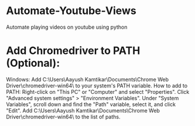 # Automate-Youtube-Views
Automate playing videos on youtube using python 

# Add Chromedriver to PATH (Optional):
Windows: Add C:\Users\Aayush Kamtikar\Documents\Chrome Web Driver\chromedriver-win64\ to your system's PATH variable.
How to add to PATH:
Right-click on "This PC" or "Computer" and select "Properties".
Click "Advanced system settings" > "Environment Variables".
Under "System Variables", scroll down and find the "Path" variable, select it, and click "Edit".
Add C:\Users\Aayush Kamtikar\Documents\Chrome Web Driver\chromedriver-win64\ to the list of paths.

